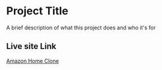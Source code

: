 
# Project Title

A brief description of what this project does and who it's for

## Live site Link
[Amazon Home Clone](https://amazon-clone-5ojd1a66v-jahid-hasans-projects-cd8af4f7.vercel.app)
